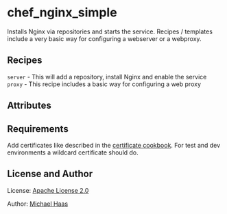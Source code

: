# chef_nginx_simple
Installs Nginx via repositories and starts the service.
Recipes / templates include a very basic way for configuring a webserver
or a webproxy.

## Recipes

  `server` - This will add a repository, install Nginx and enable the service  
  `proxy` - This recipe includes a basic way for configuring a web proxy

## Attributes

## Requirements

Add certificates like described in the [certificate cookbook](https://supermarket.chef.io/cookbooks/certificate).
For test and dev environments a wildcard certificate should do.


## License and Author

License: [Apache License 2.0](http://www.apache.org/licenses/LICENSE-2.0.html)

Author: [Michael Haas](https://github.com/hmix)


